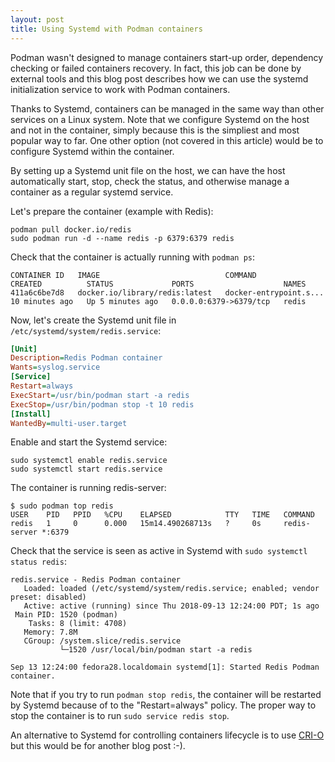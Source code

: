 ```yaml
---
layout: post
title: Using Systemd with Podman containers
---
```


Podman wasn't designed to manage containers start-up order, dependency
checking or failed containers recovery.
In fact, this job can be done by external tools and this blog post describes
how we can use the systemd initialization service to work with Podman
containers.

<!--readmore-->

Thanks to Systemd, containers can be managed in the same way than other
services on a Linux system.
Note that we configure Systemd on the host and not in the container, simply
because this is the simpliest and most popular way to far.
One other option (not covered in this article) would be to configure
Systemd within the container.

By setting up a Systemd unit file on the host, we can have the host
automatically start, stop, check the status, and otherwise manage a container
as a regular systemd service. 


Let's prepare the container (example with Redis):
```shell
podman pull docker.io/redis
sudo podman run -d --name redis -p 6379:6379 redis
```

Check that the container is actually running with `podman ps`:
```
CONTAINER ID   IMAGE                            COMMAND                  CREATED          STATUS             PORTS                    NAMES
411a6c6be7d8   docker.io/library/redis:latest   docker-entrypoint.s...   10 minutes ago   Up 5 minutes ago   0.0.0.0:6379->6379/tcp   redis
```

Now, let's create the Systemd unit file in `/etc/systemd/system/redis.service`:

```ini
[Unit]
Description=Redis Podman container
Wants=syslog.service
[Service]
Restart=always
ExecStart=/usr/bin/podman start -a redis
ExecStop=/usr/bin/podman stop -t 10 redis
[Install]
WantedBy=multi-user.target
```

Enable and start the Systemd service:
```shell
sudo systemctl enable redis.service
sudo systemctl start redis.service
```

The container is running redis-server:
```
$ sudo podman top redis
USER    PID   PPID   %CPU    ELAPSED            TTY   TIME   COMMAND
redis   1     0      0.000   15m14.490268713s   ?     0s     redis-server *:6379
```

Check that the service is seen as active in Systemd with
`sudo systemctl status redis`:

```
redis.service - Redis Podman container
   Loaded: loaded (/etc/systemd/system/redis.service; enabled; vendor preset: disabled)
   Active: active (running) since Thu 2018-09-13 12:24:00 PDT; 1s ago
 Main PID: 1520 (podman)
    Tasks: 8 (limit: 4708)
   Memory: 7.8M
   CGroup: /system.slice/redis.service
           └─1520 /usr/local/bin/podman start -a redis

Sep 13 12:24:00 fedora28.localdomain systemd[1]: Started Redis Podman container.
```

Note that if you try to run `podman stop redis`, the container will be
restarted by Systemd because of to the "Restart=always" policy.
The proper way to stop the container is to run `sudo service redis stop`.


An alternative to Systemd for controlling containers lifecycle is to use
[CRI-O](https://github.com/kubernetes-sigs/cri-o) but this would be for
another blog post :-).
